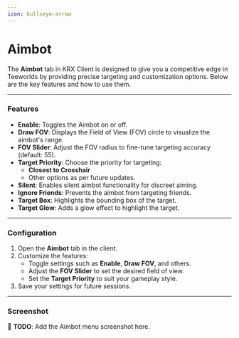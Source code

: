 ```yaml
---
icon: bullseye-arrow
---
```


# Aimbot

The **Aimbot** tab in KRX Client is designed to give you a competitive edge in Teeworlds by providing precise targeting and customization options. Below are the key features and how to use them.

---

### **Features**
- **Enable**: Toggles the Aimbot on or off.
- **Draw FOV**: Displays the Field of View (FOV) circle to visualize the aimbot's range.
- **FOV Slider**: Adjust the FOV radius to fine-tune targeting accuracy (default: 55).
- **Target Priority**: Choose the priority for targeting:
  - **Closest to Crosshair**
  - Other options as per future updates.
- **Silent**: Enables silent aimbot functionality for discreet aiming.
- **Ignore Friends**: Prevents the aimbot from targeting friends.
- **Target Box**: Highlights the bounding box of the target.
- **Target Glow**: Adds a glow effect to highlight the target.

---

### **Configuration**
1. Open the **Aimbot** tab in the client.
2. Customize the features:
   - Toggle settings such as **Enable**, **Draw FOV**, and others.
   - Adjust the **FOV Slider** to set the desired field of view.
   - Set the **Target Priority** to suit your gameplay style.
3. Save your settings for future sessions.

---

### **Screenshot**
🚧 **TODO**: Add the Aimbot menu screenshot here.
